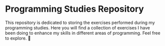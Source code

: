 # Programming Studies Repository

This repository is dedicated to storing the exercises performed during my programming studies. Here you will find a collection of exercises I have been doing to enhance my skills in different areas of programming. Feel free to explore. 🚀
